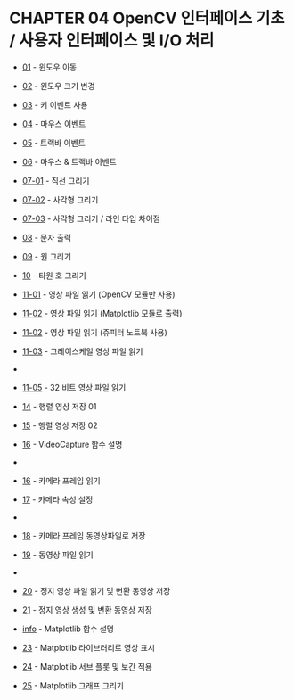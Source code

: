 # CHAPTER 04 OpenCV 인터페이스 기초 / 사용자 인터페이스 및 I/O 처리 

* [01](01_move_window.py) - 윈도우 이동
* [02](02_window_resize.py) - 윈도우 크기 변경

* [03](03_event_key.py) - 키 이벤트 사용 

* [04](04_event_mouse.py) - 마우스 이벤트 

* [05](05_event_trackbar.py) - 트랙바 이벤트
* [06](06_event_mouse_trackbar.py) - 마우스 & 트랙바 이벤트 

* [07-01](07_draw_line.py) - 직선 그리기
* [07-02](07_draw_rect.py) - 사각형 그리기
* [07-03](07_draw_rect_line_type.py) - 사각형 그리기 / 라인 타입 차이점

* [08](08_put_text.py) - 문자 출력
* [09](09_draw_circle.py) - 원 그리기
* [10](10_draw_ellipse.py) - 타원 호 그리기

* [11-01](11_read_image_01_cv.py) - 영상 파일 읽기 (OpenCV 모듈만 사용)
* [11-02](11_read_image_02_plt.py) - 영상 파일 읽기 (Matplotlib 모듈로 출력)
* [11-02](11_read_image_02_plt.ipynb) - 영상 파일 읽기 (쥬피터 노트북 사용)
* [11-03](11_read_image_03_grayscale.py) - 그레이스케일 영상 파일 읽기
* 
* [11-05](13_read_image_05_32bit_image.py) - 32 비트 영상 파일 읽기
  
* [14](14_write_image_01.py) - 행렬 영상 저장 01
* [15](15_write_image_02.py) - 행렬 영상 저장 02

* [16](16_info_VideoCapture.ipynb) - VideoCapture 함수 설명
* 
* [16](16_read_camera.py) - 카메라 프레임 읽기
* [17](17_set_camera_atty.py) - 카메라 속성 설정
* 
* [18](18_write_camera_frame.py) - 카메라 프레임 동영상파일로 저장
* [19](19_read_video_file.py) - 동영상 파일 읽기
* 
* [20](20_read_write_video_file.py) - 정지 영상 파일 읽기 및 변환 동영상 저장
* [21](21_create_image_write_video.py) - 정지 영상 생성 및 변환 동영상 저장

* [info](23_matplotlib_info.ipynb) - Matplotlib 함수 설명
* [23](23_matplatlib.ipynb) - Matplotlib 라이브러리로 영상 표시
* [24](24_matplotlib_interplation.ipynb) - Matplotlib 서브 플롯 및 보간 적용
* [25](25_matplotlib_plot.ipynb) - Matplotlib 그래프 그리기
 